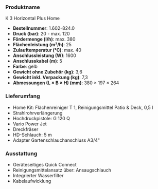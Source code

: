 ### Produktname
K 3 Horizontal Plus Home
- **Bestellnummer**: 1.602-824.0 
- **Druck (bar)**: 20 - max. 120
- **Fördermenge (l/h)**: max. 380
- **Flächenleistung (m²/h)**: 25
- **Zulauftemperatur (°C)**: max. 40
- **Anschlussleistung (W)**: 1600
- **Anschlusskabel (m)**: 5
- **Farbe**: gelb
- **Gewicht ohne Zubehör (kg)**: 3,6
- **Gewicht inkl. Verpackung (kg)**: 7,3
- **Abmessungen (L × B × H) (mm)**: 380 × 197 × 264 
### Lieferumfang

- Home Kit: Flächenreiniger T 1, Reinigungsmittel Patio & Deck, 0,5 l
- Strahlrohrverlängerung
- Hochdruckpistole: G 120 Q
- Vario Power Jet
- Dreckfräser
- HD-Schlauch: 5 m
- Adapter Gartenschlauchanschluss A3/4" 

### Ausstattung

- Geräteseitiges Quick Connect
- Reinigungsmittelansatz über: Ansaugschlauch
- Integrierter Wasserfilter
- Kabelaufwicklung
